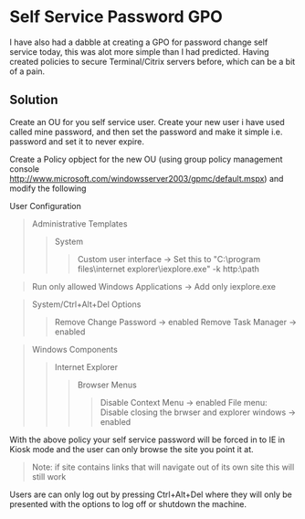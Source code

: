 # Self Service Password GPO #

I have also had a dabble at creating a GPO for password change self service today, this was alot more simple than I had predicted.  Having created policies to secure Terminal/Citrix servers before, which can be a bit of a pain.


## Solution ##


Create an OU for you self service user. Create your new user i have used called mine  password, and then set the password and make it simple i.e. password and set it to never expire.

Create a Policy opbject for the new OU (using group policy management console http://www.microsoft.com/windowsserver2003/gpmc/default.mspx) and modify the following

User Configuration
> Administrative Templates
> > System
> > > Custom user interface -> Set this to "C:\program files\internet explorer\iexplore.exe" -k http:\\path


> Run only allowed Windows Applications -> Add only iexplore.exe

> System/Ctrl+Alt+Del Options
> > Remove Change Password -> enabled
> > Remove Task Manager -> enabled


> Windows Components
> > Internet Explorer
> > > Browser Menus
> > > > Disable Context Menu -> enabled
> > > > File menu: Disable closing the brwser and explorer windows -> enabled

With the above policy your self service password will be forced in to IE in Kiosk mode and the user can only browse the site you point it at.


> Note: if site contains links that will navigate out of its own site this will still work

Users are can only log out by pressing Ctrl+Alt+Del where they will only be presented with the options to log off or shutdown the machine.